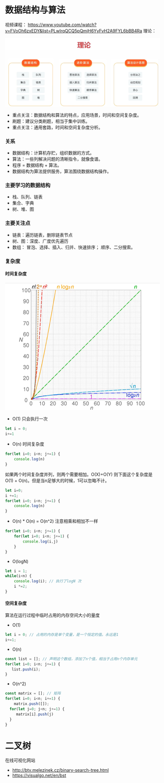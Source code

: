 # 数据结构与算法

视频课程： https://www.youtube.com/watch?v=FVoOh6zxEDY&list=PLwIrqQCQ5pQmjH6YyFvH2A9FYL6bBB4Ra
理论：

![理论](./png/1.png "理论基础图片")

- 重点关注：数据结构和算法的特点，应用场景，时间和空间复杂度。
- 刷题：建议分类刷题，相当于集中训练。
- 重点关注：通用套路，时间和空间复杂度分析。


### 关系

- 数据结构：计算机存贮，组织数据的方式。
- 算法：一些列解决问题的清晰指令，就像食谱。
- 程序 = 数据结构 + 算法。
- 数据结构为算法提供服务，算法围绕数据结构操作。


### 主要学习的数据结构
- 栈、队列、链表
- 集合、字典
- 树、堆、图

### 主要关注点
- 链表：遍历链表，删除链表节点
- 树、图：深度、广度优先遍历
- 数组： 冒泡、选择、插入、归并、快速排序； 顺序、二分搜索。

### 复杂度

#### 时间复杂度
![时间复杂度图](./png/2.png)

- O(1) 只会执行一次

```js
let i = 0;
i+=1
```

- O(n) 时间复杂度
```js
for(let i=0; i<n; j+=1) {
    console.log(n)
}
```

如果两个时间复杂度并列，则两个需要相加。O(X)+O(Y)
则下面这个复杂度是 O(1) + O(n)。但是当n足够大的时候，1可以忽略不计。

```js
let i=0;
i +=1;
for(let i=0; i<n; j+=1) {
    console.log(n)
}
```

- O(n) * O(n) = O(n^2)  注意相乘和相加不一样
```js
for(let i=0; i<n; j+=1) {
    for(let i=0; i<n; j+=1) {
        console.log(i,j)
    }
}
```

- O(logN)
  
```js
let i = 1;
while(i<n) {
    console.log(i); // 执行了logN 次
    i *=2;
}
```

#### 空间复杂度
算法在运行过程中临时占用的内存空间大小的量度

- O(1)
```js
let i = 0; // 占用的内存是单个变量，是一个恒定的值。永远是1
i+=1;
```
- O(n)
```js
const list = []; // 声明这个数组，添加了n个值，相当于占用n个内存单元
for(let i=0; i<n; j+=1) {
   list.push(i);
}
```

- O(n^2)
```js
const matrix = []; // 矩阵
for(let i=0; i<n; i+=1) {
    matrix.push([]);
  for(let j=0; j<n; j+=1) {
     matrix[i].push(j)
  }
}
```

# 二叉树

在线可视化网站

- http://btv.melezinek.cz/binary-search-tree.html
- https://visualgo.net/en/bst
